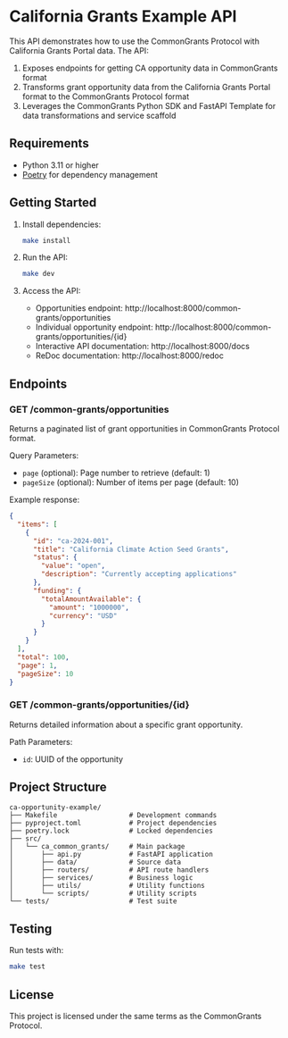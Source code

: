 # California Grants Example API

This API demonstrates how to use the CommonGrants Protocol with California Grants Portal data. The API:

1. Exposes endpoints for getting CA opportunity data in CommonGrants format
2. Transforms grant opportunity data from the California Grants Portal format to the CommonGrants Protocol format
3. Leverages the CommonGrants Python SDK and FastAPI Template for data transformations and service scaffold

## Requirements

- Python 3.11 or higher
- [Poetry](https://python-poetry.org/) for dependency management

## Getting Started

1. Install dependencies:
   ```bash
   make install
   ```

2. Run the API:
   ```bash
   make dev
   ```

3. Access the API:
   - Opportunities endpoint: http://localhost:8000/common-grants/opportunities
   - Individual opportunity endpoint: http://localhost:8000/common-grants/opportunities/{id}
   - Interactive API documentation: http://localhost:8000/docs
   - ReDoc documentation: http://localhost:8000/redoc

## Endpoints

### GET /common-grants/opportunities

Returns a paginated list of grant opportunities in CommonGrants Protocol format.

Query Parameters:
- `page` (optional): Page number to retrieve (default: 1)
- `pageSize` (optional): Number of items per page (default: 10)

Example response:
```json
{
  "items": [
    {
      "id": "ca-2024-001",
      "title": "California Climate Action Seed Grants",
      "status": {
        "value": "open",
        "description": "Currently accepting applications"
      },
      "funding": {
        "totalAmountAvailable": {
          "amount": "1000000",
          "currency": "USD"
        }
      }
    }
  ],
  "total": 100,
  "page": 1,
  "pageSize": 10
}
```

### GET /common-grants/opportunities/{id}

Returns detailed information about a specific grant opportunity.

Path Parameters:
- `id`: UUID of the opportunity

## Project Structure

```
ca-opportunity-example/
├── Makefile                  # Development commands
├── pyproject.toml            # Project dependencies
├── poetry.lock               # Locked dependencies
├── src/
│   └── ca_common_grants/     # Main package
│       ├── api.py            # FastAPI application
│       ├── data/             # Source data
│       ├── routers/          # API route handlers
│       ├── services/         # Business logic
│       ├── utils/            # Utility functions
│       └── scripts/          # Utility scripts
└── tests/                    # Test suite
```

## Testing

Run tests with:
```bash
make test
```

## License

This project is licensed under the same terms as the CommonGrants Protocol. 
